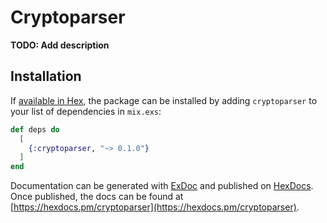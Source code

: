 # Cryptoparser

**TODO: Add description**

## Installation

If [available in Hex](https://hex.pm/docs/publish), the package can be installed
by adding `cryptoparser` to your list of dependencies in `mix.exs`:

```elixir
def deps do
  [
    {:cryptoparser, "~> 0.1.0"}
  ]
end
```

Documentation can be generated with [ExDoc](https://github.com/elixir-lang/ex_doc)
and published on [HexDocs](https://hexdocs.pm). Once published, the docs can
be found at [https://hexdocs.pm/cryptoparser](https://hexdocs.pm/cryptoparser).

